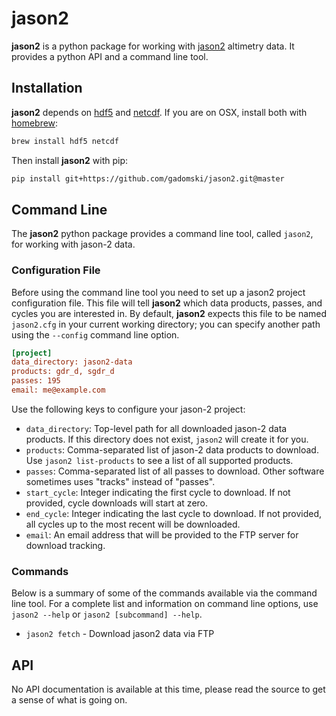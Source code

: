 # jason2

**jason2** is a python package for working with [jason2](http://www.nasa.gov/mission_pages/ostm/main/) altimetry data.
It provides a python API and a command line tool.


## Installation

**jason2** depends on [hdf5](http://www.hdfgroup.org/HDF5) and [netcdf](http://www.unidata.ucar.edu/software/netcdf).
If you are on OSX, install both with [homebrew](http://brew.sh):

```bash
brew install hdf5 netcdf
```

Then install **jason2** with pip:

```bash
pip install git+https://github.com/gadomski/jason2.git@master
```


## Command Line

The **jason2** python package provides a command line tool, called `jason2`, for working with jason-2 data.

### Configuration File

Before using the command line tool you need to set up a jason2 project configuration file.
This file will tell **jason2** which data products, passes, and cycles you are interested in.
By default, **jason2** expects this file to be named `jason2.cfg` in your current working directory; you can specify another path using the `--config` command line option.

```cfg
[project]
data_directory: jason2-data
products: gdr_d, sgdr_d
passes: 195
email: me@example.com
```

Use the following keys to configure your jason-2 project:

- `data_directory`: Top-level path for all downloaded jason-2 data products. If this directory does not exist, `jason2` will create it for you.
- `products`: Comma-separated list of jason-2 data products to download. Use `jason2 list-products` to see a list of all supported products.
- `passes`: Comma-separated list of all passes to download. Other software sometimes uses "tracks" instead of "passes".
- `start_cycle`: Integer indicating the first cycle to download. If not provided, cycle downloads will start at zero.
- `end_cycle`: Integer indicating the last cycle to download. If not provided, all cycles up to the most recent will be downloaded.
- `email`: An email address that will be provided to the FTP server for download tracking.


### Commands

Below is a summary of some of the commands available via the command line tool.
For a complete list and information on command line options, use `jason2 --help` or `jason2 [subcommand] --help`.

* `jason2 fetch` - Download jason2 data via FTP


## API

No API documentation is available at this time, please read the source to get a sense of what is going on.
